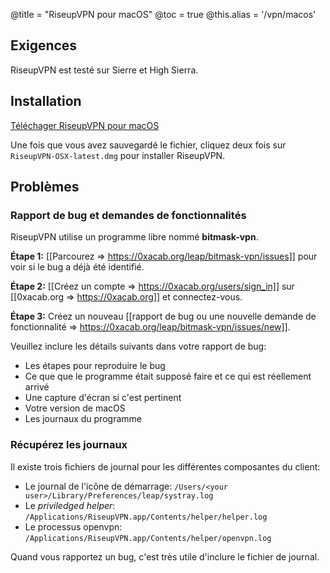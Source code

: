 @title = "RiseupVPN pour macOS"
@toc = true
@this.alias = '/vpn/macos'

## Exigences

RiseupVPN est testé sur Sierre et High Sierra.

## Installation

<a class="btn btn-default btn-lg" href="https://downloads.leap.se/RiseupVPN/osx/RiseupVPN-OSX-latest.dmg"><i class="fa fa-download"></i> Téléchager RiseupVPN pour macOS</a>

Une fois que vous avez sauvegardé le fichier, cliquez deux fois sur <code>RiseupVPN-OSX-latest.dmg</code> pour installer RiseupVPN.

## Problèmes

### Rapport de bug et demandes de fonctionnalités 

RiseupVPN utilise un programme libre nommé <b>bitmask-vpn</b>.

**Étape 1:** [[Parcourez => https://0xacab.org/leap/bitmask-vpn/issues]] pour voir si le bug a déjà été identifié.

**Étape 2:** [[Créez un compte => https://0xacab.org/users/sign_in]] sur [[0xacab.org => https://0xacab.org]] et connectez-vous.

**Étape 3:** Créez un nouveau [[rapport de bug ou une nouvelle demande de fonctionnalité => https://0xacab.org/leap/bitmask-vpn/issues/new]].

Veuillez inclure les détails suivants dans votre rapport de bug:

* Les étapes pour reproduire le bug
* Ce que que le programme était supposé faire et ce qui est réellement arrivé
* Une capture d'écran si c'est pertinent
* Votre version de macOS
* Les journaux du programme

### Récupérez les journaux

Il existe trois fichiers de journal pour les différentes composantes du client:

* Le journal de l'icône de démarrage: `/Users/<your user>/Library/Preferences/leap/systray.log`
* Le *priviledged helper*: `/Applications/RiseupVPN.app/Contents/helper/helper.log`
* Le processus openvpn: `/Applications/RiseupVPN.app/Contents/helper/openvpn.log`

Quand vous rapportez un bug, c'est très utile d'inclure le fichier de journal.
